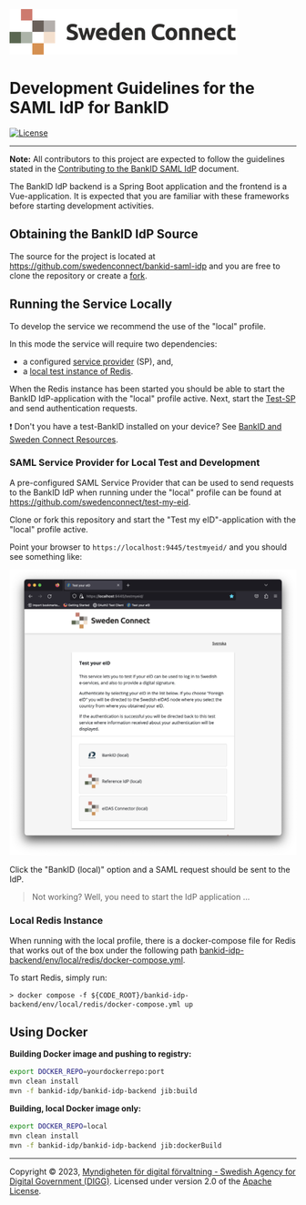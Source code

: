 ![Logo](images/sweden-connect.png)

# Development Guidelines for the SAML IdP for BankID

[![License](https://img.shields.io/badge/License-Apache%202.0-blue.svg)](https://opensource.org/licenses/Apache-2.0)

-----

**Note:** All contributors to this project are expected to follow the guidelines stated in the [Contributing to the BankID SAML IdP](https://github.com/swedenconnect/bankid-saml-idp/blob/main/CONTRIBUTING.md) document.

The BankID IdP backend is a Spring Boot application and the frontend is a Vue-application. It is 
expected that you are familiar with these frameworks before starting development activities.

<a name="obtaining-the-bankid-idp-source"></a>
## Obtaining the BankID IdP Source

The source for the project is located at https://github.com/swedenconnect/bankid-saml-idp and
you are free to clone the repository or create a [fork](https://docs.github.com/en/get-started/quickstart/fork-a-repo).

<a name="running-the-service-locally"></a>
## Running the Service Locally

To develop the service we recommend the use of the "local" profile.

In this mode the service will require two dependencies: 

- a configured [service provider](#saml-service-provider-for-local-test-and-development) (SP), and,
- a [local test instance of Redis](#local-redis-instance).

When the Redis instance has been started you should be able to start the BankID IdP-application with the "local" profile active. Next, start the [Test-SP](#saml-service-provider-for-local-test-and-development)
and send authentication requests.

:exclamation: Don't you have a test-BankID installed on your device? See [BankID and Sweden Connect Resources](https://docs.swedenconnect.se/bankid-saml-idp/bankid-sc-resources.html).

<a name="saml-service-provider-for-local-test-and-development"></a>
### SAML Service Provider for Local Test and Development

A pre-configured SAML Service Provider that can be used to send requests to the BankID IdP when
running under the "local" profile can be found at https://github.com/swedenconnect/test-my-eid.

Clone or fork this repository and start the "Test my eID"-application with the "local" profile active.

Point your browser to `https://localhost:9445/testmyeid/` and you should see something like:

![Test-my-eid](images/test-my-eid.png)

Click the "BankID (local)" option and a SAML request should be sent to the IdP.

> Not working? Well, you need to start the IdP application ...

<a name="local-redis-instance"></a>
### Local Redis Instance

When running with the local profile, there is a docker-compose file for Redis that works out of the box under the following path [bankid-idp-backend/env/local/redis/docker-compose.yml](https://github.com/swedenconnect/bankid-saml-idp/blob/main/bankid-idp/bankid-idp-backend/env/local/redis/docker-compose.yml).

To start Redis, simply run:

```
> docker compose -f ${CODE_ROOT}/bankid-idp-backend/env/local/redis/docker-compose.yml up
```

<a name="using-docker"></a>
## Using Docker

**Building Docker image and pushing to registry:**

```bash
export DOCKER_REPO=yourdockerrepo:port
mvn clean install
mvn -f bankid-idp/bankid-idp-backend jib:build
```

**Building, local Docker image only:**

```bash
export DOCKER_REPO=local
mvn clean install
mvn -f bankid-idp/bankid-idp-backend jib:dockerBuild
```


-----

Copyright &copy; 2023, [Myndigheten för digital förvaltning - Swedish Agency for Digital Government (DIGG)](http://www.digg.se). Licensed under version 2.0 of the [Apache License](http://www.apache.org/licenses/LICENSE-2.0).